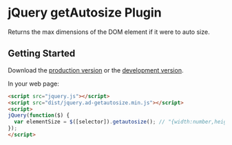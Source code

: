 # jQuery getAutosize Plugin

Returns the max dimensions of the DOM element if it were to auto size.

## Getting Started
Download the [production version][min] or the [development version][max].

[min]: https://raw.github.com/abhishekdev/jquery-getAutosize/master/dist/jquery.ad-getautosize.min.js
[max]: https://raw.github.com/abhishekdev/jquery-getAutosize/master/dist/jquery.ad-getautosize.js

In your web page:

```html
<script src="jquery.js"></script>
<script src="dist/jquery.ad-getautosize.min.js"></script>
<script>
jQuery(function($) {
  var elementSize = $([selector]).getautosize(); // "{width:number,height:number}"
});
</script>
```